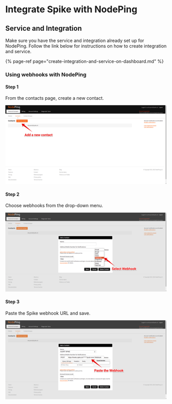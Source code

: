 # Integrate Spike with NodePing

## Service and Integration

Make sure you have the service and integration already set up for NodePing. Follow the link below for instructions on how to create integration and service.

{% page-ref page="create-integration-and-service-on-dashboard.md" %}



### Using webhooks with NodePing

#### Step 1

From the contacts page, create a new contact.

![](../.gitbook/assets/image%20%28118%29%20%283%29%20%281%29.png)



#### Step 2

Choose webhooks from the drop-down menu.

![](../.gitbook/assets/image%20%28127%29.png)



#### Step 3

Paste the Spike webhook URL and save.

![](../.gitbook/assets/image%20%2842%29.png)



